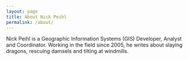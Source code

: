 ```yaml
---
layout: page
title: About Nick Peihl
permalink: /about/
---
```


Nick Peihl is a Geographic Information Systems (GIS) Developer, Analyst and Coordinator. Working in the field since 2005, he writes about slaying dragons, rescuing damsels and tilting at windmills.
